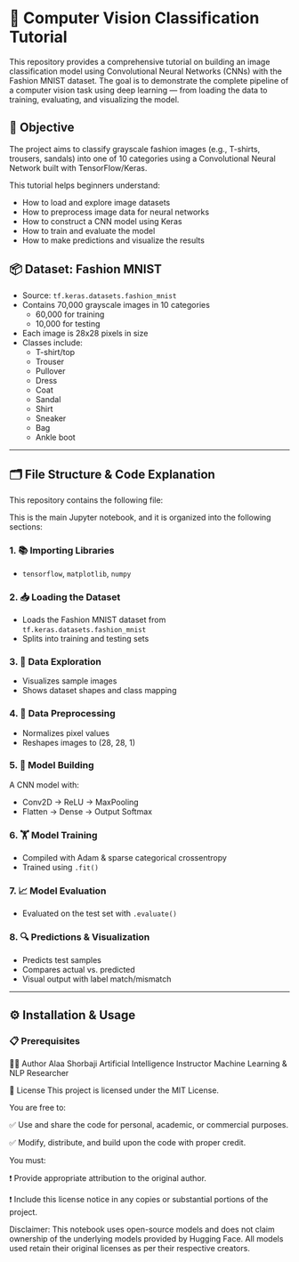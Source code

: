 # 🧠 Computer Vision Classification Tutorial

This repository provides a comprehensive tutorial on building an image classification model using Convolutional Neural Networks (CNNs) with the Fashion MNIST dataset. The goal is to demonstrate the complete pipeline of a computer vision task using deep learning — from loading the data to training, evaluating, and visualizing the model.

## 🎯 Objective

The project aims to classify grayscale fashion images (e.g., T-shirts, trousers, sandals) into one of 10 categories using a Convolutional Neural Network built with TensorFlow/Keras.

This tutorial helps beginners understand:

- How to load and explore image datasets  
- How to preprocess image data for neural networks  
- How to construct a CNN model using Keras  
- How to train and evaluate the model  
- How to make predictions and visualize the results  

## 📦 Dataset: Fashion MNIST

- Source: `tf.keras.datasets.fashion_mnist`  
- Contains 70,000 grayscale images in 10 categories  
  - 60,000 for training  
  - 10,000 for testing  
- Each image is 28x28 pixels in size  
- Classes include:  
  - T-shirt/top  
  - Trouser  
  - Pullover  
  - Dress  
  - Coat  
  - Sandal  
  - Shirt  
  - Sneaker  
  - Bag  
  - Ankle boot  

---

## 🗂️ File Structure & Code Explanation

This repository contains the following file:


This is the main Jupyter notebook, and it is organized into the following sections:

### 1. 📚 Importing Libraries
- `tensorflow`, `matplotlib`, `numpy`

### 2. 📥 Loading the Dataset
- Loads the Fashion MNIST dataset from `tf.keras.datasets.fashion_mnist`
- Splits into training and testing sets

### 3. 🔎 Data Exploration
- Visualizes sample images
- Shows dataset shapes and class mapping

### 4. 🧼 Data Preprocessing
- Normalizes pixel values
- Reshapes images to (28, 28, 1)

### 5. 🧠 Model Building
A CNN model with:
- Conv2D → ReLU → MaxPooling  
- Flatten → Dense → Output Softmax

### 6. 🏋️ Model Training
- Compiled with Adam & sparse categorical crossentropy  
- Trained using `.fit()`

### 7. 📈 Model Evaluation
- Evaluated on the test set with `.evaluate()`

### 8. 🔍 Predictions & Visualization
- Predicts test samples  
- Compares actual vs. predicted  
- Visual output with label match/mismatch

---

## ⚙️ Installation & Usage

### 📋 Prerequisites

👨‍💻 Author
Alaa Shorbaji
Artificial Intelligence Instructor
Machine Learning & NLP Researcher

📜 License
This project is licensed under the MIT License.

You are free to:

✅ Use and share the code for personal, academic, or commercial purposes.

✅ Modify, distribute, and build upon the code with proper credit.

You must:

❗ Provide appropriate attribution to the original author.

❗ Include this license notice in any copies or substantial portions of the project.

Disclaimer: This notebook uses open-source models and does not claim ownership of the underlying models provided by Hugging Face. All models used retain their original licenses as per their respective creators.
